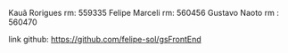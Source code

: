 Kauã Rorigues rm: 559335
Felipe Marceli rm: 560456
Gustavo Naoto rm : 560470



link github: https://github.com/felipe-sol/gsFrontEnd